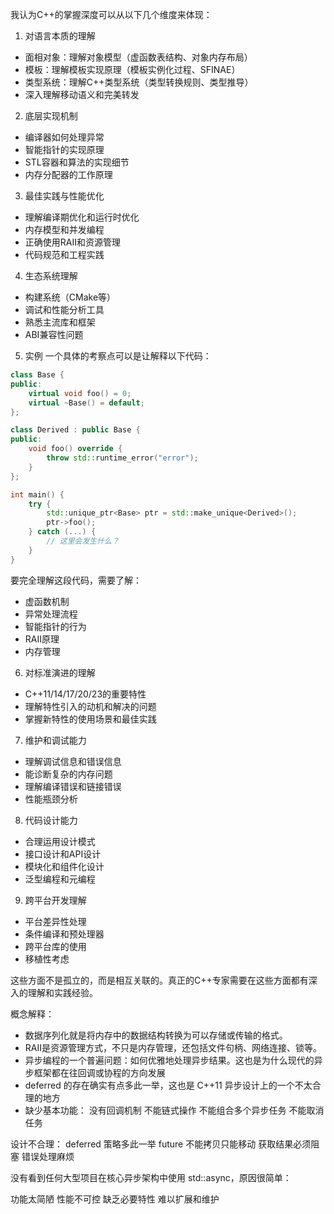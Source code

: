 我认为C++的掌握深度可以从以下几个维度来体现：

1. 对语言本质的理解
- 面相对象：理解对象模型（虚函数表结构、对象内存布局）
- 模板：理解模板实现原理（模板实例化过程、SFINAE）
- 类型系统：理解C++类型系统（类型转换规则、类型推导）
- 深入理解移动语义和完美转发

2. 底层实现机制
- 编译器如何处理异常
- 智能指针的实现原理 
- STL容器和算法的实现细节
- 内存分配器的工作原理

3. 最佳实践与性能优化
- 理解编译期优化和运行时优化
- 内存模型和并发编程
- 正确使用RAII和资源管理
- 代码规范和工程实践

4. 生态系统理解
- 构建系统（CMake等）
- 调试和性能分析工具
- 熟悉主流库和框架
- ABI兼容性问题

5. 实例
一个具体的考察点可以是让解释以下代码：
```cpp
class Base {
public:
    virtual void foo() = 0;
    virtual ~Base() = default;
};

class Derived : public Base {
public:
    void foo() override {
        throw std::runtime_error("error");
    }
};

int main() {
    try {
        std::unique_ptr<Base> ptr = std::make_unique<Derived>();
        ptr->foo();
    } catch (...) {
        // 这里会发生什么？
    }
}
```

要完全理解这段代码，需要了解：
- 虚函数机制
- 异常处理流程
- 智能指针的行为
- RAII原理
- 内存管理

6. 对标准演进的理解
- C++11/14/17/20/23的重要特性
- 理解特性引入的动机和解决的问题
- 掌握新特性的使用场景和最佳实践

7. 维护和调试能力
- 理解调试信息和错误信息
- 能诊断复杂的内存问题
- 理解编译错误和链接错误
- 性能瓶颈分析

8. 代码设计能力
- 合理运用设计模式
- 接口设计和API设计
- 模块化和组件化设计
- 泛型编程和元编程

9. 跨平台开发理解
- 平台差异性处理
- 条件编译和预处理器
- 跨平台库的使用
- 移植性考虑

这些方面不是孤立的，而是相互关联的。真正的C++专家需要在这些方面都有深入的理解和实践经验。

概念解释：
- 数据序列化就是将内存中的数据结构转换为可以存储或传输的格式。
- RAII是资源管理方式，不只是内存管理，还包括文件句柄、网络连接、锁等。
- 异步编程的一个普遍问题：如何优雅地处理异步结果。这也是为什么现代的异步框架都在往回调或协程的方向发展
- deferred 的存在确实有点多此一举，这也是 C++11 异步设计上的一个不太合理的地方
- 缺少基本功能：
没有回调机制
不能链式操作
不能组合多个异步任务
不能取消任务

设计不合理：
deferred 策略多此一举
future 不能拷贝只能移动
获取结果必须阻塞
错误处理麻烦

没有看到任何大型项目在核心异步架构中使用 std::async，原因很简单：

功能太简陋
性能不可控
缺乏必要特性
难以扩展和维护